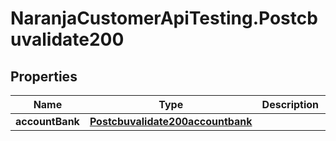 # NaranjaCustomerApiTesting.Postcbuvalidate200

## Properties

Name | Type | Description | Notes
------------ | ------------- | ------------- | -------------
**accountBank** | [**Postcbuvalidate200accountbank**](Postcbuvalidate200accountbank.md) |  | [optional] 


